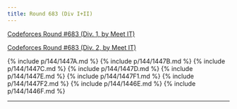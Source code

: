 ```yaml
---
title: Round 683 (Div I+II)
---
```


[Codeforces Round #683 (Div. 1, by Meet IT)](https://codeforces.com/contest/1446)

[Codeforces Round #683 (Div. 2, by Meet IT)](https://codeforces.com/contest/1447)

{% include p/144/1447A.md %}
{% include p/144/1447B.md %}
{% include p/144/1447C.md %}
{% include p/144/1447D.md %}
{% include p/144/1447E.md %}
{% include p/144/1447F1.md %}
{% include p/144/1447F2.md %}
{% include p/144/1446E.md %}
{% include p/144/1446F.md %}

* * *

<object data='notes/R-683.pdf' width='1000' height='1000' type='application/pdf'/>
